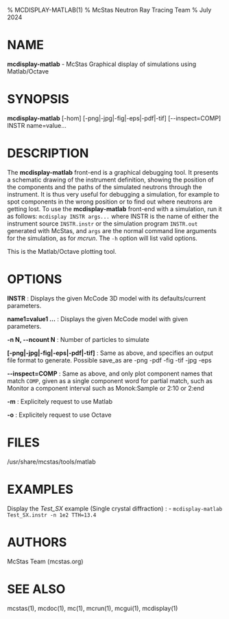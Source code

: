 % MCDISPLAY-MATLAB(1)
% McStas Neutron Ray Tracing Team
% July 2024

# NAME

**mcdisplay-matlab** - McStas Graphical display of simulations using Matlab/Octave

# SYNOPSIS

**mcdisplay-matlab** [-hom] [-png|-jpg|-fig|-eps|-pdf|-tif] [--inspect=COMP] INSTR name=value...

# DESCRIPTION

The **mcdisplay-matlab** front-end is a graphical debugging tool. It presents a
schematic drawing of the instrument definition, showing the position of the
components and the paths of the simulated neutrons through the instrument. It is
thus very useful for debugging a simulation, for example to spot components in
the wrong position or to find out where neutrons are getting lost. To use the
**mcdisplay-matlab** front-end with a simulation, run it as follows: 
`mcdisplay INSTR args...` where INSTR is the name of either the instrument 
source `INSTR.instr` or the simulation program `INSTR.out` generated with
McStas, and `args` are the normal command line arguments for the simulation,
as for *mcrun*. The `-h` option will list valid options.

This is the Matlab/Octave plotting tool.

# OPTIONS

**INSTR**
:   Displays the given McCode 3D model with its defaults/current parameters.

**name1=value1 ...**
:   Displays the given McCode model with given parameters.

**-n N, --ncount N**
:   Number of particles to simulate

**[-png|-jpg|-fig|-eps|-pdf|-tif]**
:   Same  as above, and specifies an output file format to generate.
    Possible save_as are -png -pdf -fig -tif -jpg -eps

**--inspect=COMP**
:   Same as above, and only plot component names that match `COMP`, given as
    a  single  component  word  for partial match, such as Monitor a
    component interval such as Monok:Sample or 2:10 or 2:end

**-m**
:   Explicitely request to use Matlab

**-o**
:   Explicitely request to use Octave

# FILES

/usr/share/mcstas/tools/matlab

# EXAMPLES

Display the *Test_SX* example (Single crystal diffraction)
:   - `mcdisplay-matlab Test_SX.instr -n 1e2 TTH=13.4`

# AUTHORS

McStas Team (mcstas.org)

# SEE ALSO

mcstas(1), mcdoc(1), mc(1), mcrun(1), mcgui(1), mcdisplay(1)

